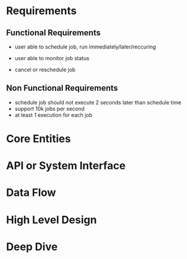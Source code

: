 # Requirements

## Functional Requirements
* user able to schedule job, run immediately/later/reccuring
* user able to monitor job status

* cancel or reschedule job

## Non Functional Requirements
* schedule job should not execute 2 seconds later than schedule time
* support 10k jobs per second
* at least 1 execution for each job

# Core Entities


# API or System Interface

# Data Flow

# High Level Design

# Deep Dive
